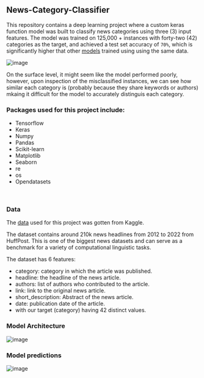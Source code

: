 ## News-Category-Classifier

This repository contains a deep learning project where a custom keras function model was built to classify news categories using three (3) input features. 
The model was trained on 125,000 + instances with forty-two (42) categories as the target, and achieved a test set accuracy of `70%`, which is significantly 
higher that other [models](https://www.kaggle.com/datasets/rmisra/news-category-dataset/code?datasetId=32526&sortBy=voteCount) trained using using the same data.

![image](https://github.com/Jeremyugo/News-Category-Classifier/assets/36512525/cfe0172a-e8c2-46ee-b6bf-eb328aea4e55)

On the surface level, it might seem like the model performed poorly, however, upon inspection of the misclassified instances, we can see how similar each category is 
(probably because they share keywords or authors) mkaing it difficult for the model to accurately distinguis each category. 

### Packages used for this project include:
- Tensorflow
- Keras
- Numpy
- Pandas
- Scikit-learn
- Matplotlib
- Seaborn
- re
- os
- Opendatasets
<br/>

### Data
The [data](https://www.kaggle.com/datasets/rmisra/news-category-dataset?datasetId=32526&sortBy=voteCount) used for this project was gotten from Kaggle.

The dataset contains around 210k news headlines from 2012 to 2022 from HuffPost. This is one of the biggest news datasets and can serve as a benchmark for a variety of computational linguistic tasks.

The dataset has 6 features:

- category: category in which the article was published.
- headline: the headline of the news article.
- authors: list of authors who contributed to the article.
- link: link to the original news article.
- short_description: Abstract of the news article.
- date: publication date of the article.
- with our target (category) having 42 distinct values.

### Model Architecture
![image](https://github.com/Jeremyugo/News-Category-Classifier/assets/36512525/14a68736-b809-442a-9511-ee3f83bbf83c)


### Model predictions
![image](https://github.com/Jeremyugo/News-Category-Classifier/assets/36512525/f7bb790b-544a-4da5-8940-4df73e84b3cf)

